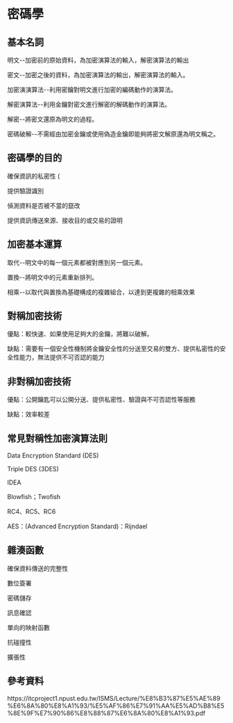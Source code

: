 <!DOCTYPE html>
<html>
<head>
</head>
<body>
<h1>密碼學</h1>
<h2>基本名詞</h2>
<p>明文--加密前的原始資料，為加密演算法的輸入，解密演算法的輸出</p>
<p>密文--加密之後的資料，為加密演算法的輸出，解密演算法的輸入。</p>
<p>加密演演算法--利用密鑰對明文進行加密的編碼動作的演算法。</p>
<p>解密演算法--利用金鑰對密文進行解密的解碼動作的演算法。</p>
<p>解密--將密文還原為明文的過程。</p>
<p>密碼破解--不需經由加密金鑰或使用偽造金鑰即能夠將密文解原還為明文稱之。</p>
<h2>密碼學的目的</h2>
<p>確保資訊的私密性 (</p>
<p>提供驗證識別</p>
<p>偵測資料是否被不當的竄改</p>
<p>提供資訊傳送來源、接收目的或交易的證明</p>
<h2>加密基本運算</h2>
<p>取代--明文中的每一個元素都被對應到另一個元素。</p>
<p>置換--將明文中的元素重新排列。</p>
<p>相乘--以取代與置換為基礎構成的複雜組合，以達到更複雜的相乘效果</p>
<h2>對稱加密技術</h2>
<p>優點：較快速、如果使用足夠大的金鑰，將難以破解。</p>
<p>缺點：需要有一個安全性機制將金鑰安全性的分送至交易的雙方、提供私密性的安全性能力，無法提供不可否認的能力</p>
<h2>非對稱加密技術</h2>
<p>優點：公開鑰匙可以公開分送、提供私密性、驗證與不可否認性等服務</p>
<p>缺點：效率較差</p>
<h2>常見對稱性加密演算法則</h2>
<p>Data Encryption Standard (DES)</p>
<p>Triple DES (3DES)</p>
<p>IDEA</p>
<p>Blowfish；Twofish</p>
<p>RC4、RC5、RC6</p>
<p>AES：(Advanced Encryption Standard)：Rijndael</p>
<h2>雜湊函數</h2>
<p>確保資料傳送的完整性</p>
<p>數位簽署</p>
<p>密碼儲存</p>
<p>訊息確認</p>
<p>單向的映射函數</p>
<p>抗碰撞性</p>
<p>擴張性</p>
  <h2>參考資料</h2>
  <p>https://itcproject1.npust.edu.tw/ISMS/Lecture/%E8%B3%87%E5%AE%89%E6%8A%80%E8%A1%93/%E5%AF%86%E7%91%AA%E5%AD%B8%E5%8E%9F%E7%90%86%E8%88%87%E6%8A%80%E8%A1%93.pdf</p>


</body>
</html>
